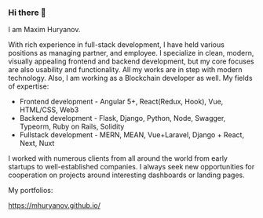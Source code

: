 ### Hi there 👋

I am Maxim Huryanov.

With rich experience in full-stack development, I have held various positions as managing partner, and employee. I specialize in clean, modern, visually appealing frontend and backend development, but my core focuses are also usability and functionality. All my works are in step with modern technology. Also, I am working as a Blockchain developer as well. My fields of expertise:

* Frontend development - Angular 5+, React(Redux, Hook), Vue, HTML/CSS, Web3
* Backend development - Flask, Django, Python, Node, Swagger, Typeorm, Ruby on Rails, Solidity
* Fullstack development - MERN, MEAN, Vue+Laravel, Django + React, Next, Nuxt

I worked with numerous clients from all around the world from early startups to well-established companies. I always seek new opportunities for cooperation on projects around interesting dashboards or landing pages.

My portfolios: 

https://mhuryanov.github.io/


